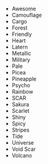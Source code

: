 - Awesome
- Camouflage
- Cargo
- Forest
- Friendly
- Heart
- Latern
- Metallic
- Military
- Pale
- Picea
- Pineapple
- Psycho
- Rainbow
- SCAR
- Sakura
- Scarlet
- Shiny
- Spicy
- Stripes
- Tide
- Universe
- Void Scar
- Volcano
